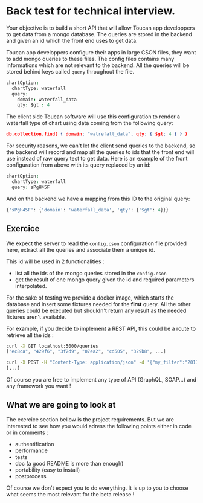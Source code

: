 # Back test for technical interview.

Your objective is to build a short API that will allow Toucan app
developpers to get data from a mongo database. The queries are
stored in the backend and given an id which the front end uses to
get data.

Toucan app developpers configure their apps in large CSON files, they
want to add mongo queries to these files. The config files contains many
informations which are not relevant to the backend. All the queries will
be stored behind keys called `query` throughout the file.

```cson
chartOption:
  chartType: waterfall
  query:
    domain: waterfall_data
    qty: $gt : 4
```

The client side Toucan software will use this configuration to render a
waterfall type of chart using data coming from the following query:

```json
db.collection.find( { domain: "watrefall_data", qty: { $gt: 4 } } )
```

For security reasons, we can't let the client send queries to the
backend, so the backend will record and map all the queries to ids that the
front end will use instead of raw query test to get data. Here is an
example of the front configuration from above with its query replaced
by an id:

```cson
chartOption:
  chartType: waterfall
  query: sPgH45F
```

And on the backend we have a mapping from this ID to the original query:

```python
{'sPgH45F': {'domain': 'waterfall_data', 'qty': {'$gt': 4}}}
```

## Exercice
We expect the server to read the `config.cson` configuration file provided
here, extract all the queries and associate them a unique id.

This id will be used in 2 functionalities :
  * list all the ids of the mongo queries stored in the `config.cson`
  * get the result of one mongo query given the id and required parameters interpolated.

For the sake of testing we provide a docker image, which starts the database and insert
some fixtures needed for the **first** query. All the other queries could be executed
but shouldn't return any result as the needed fixtures aren't available.

For example, if you decide to implement a REST API, this could be a route to retrieve all the ids :
```bash
curl -X GET localhost:5000/queries
["ec8ca", "429f6", "3f2d9", "07ea2", "cd505", "329b8", ...]

curl -X POST -H "Content-Type: application/json" -d '{"my_filter":"2017"}' localhost:5000/query/ec8ca
[...]
```

Of course you are free to implement any type of API (GraphQL, SOAP...) and any framework you want !

## What we are going to look at
The exercice section bellow is the project requirements. But we are interested to see how you would adress
the following points either in code or in comments :
  * authentification
  * performance
  * tests
  * doc (a good README is more than enough)
  * portability (easy to install)
  * postprocess

Of course we don't expect you to do everything. It is up to you to choose what seems the most relevant for the beta release !
